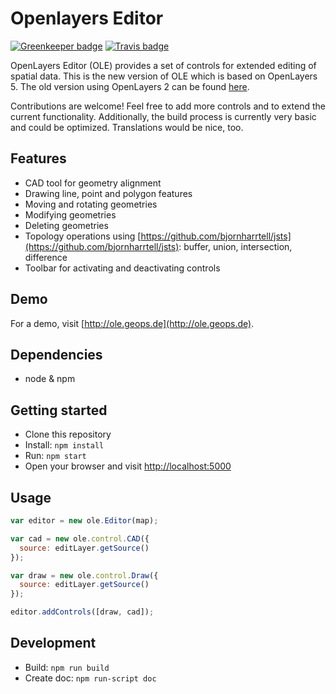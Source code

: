 # Openlayers Editor

[![Greenkeeper badge](https://badges.greenkeeper.io/geops/ole2.svg)](https://greenkeeper.io/)
[![Travis badge](https://api.travis-ci.org/geops/ole2.svg?branch=master)](https://travis-ci.org/geops/ole2)

OpenLayers Editor (OLE) provides a set of controls for extended editing of spatial data.
This is the new version of OLE which is based on OpenLayers 5.
The old version using OpenLayers 2 can be found [here](https://github.com/geops/ole).

Contributions are welcome! Feel free to add more controls and to extend the current functionality.
Additionally, the build process is currently very basic and could be optimized.
Translations would be nice, too.

## Features
- CAD tool for geometry alignment
- Drawing line, point and polygon features
- Moving and rotating geometries
- Modifying geometries
- Deleting geometries
- Topology operations using [https://github.com/bjornharrtell/jsts](https://github.com/bjornharrtell/jsts): buffer, union, intersection, difference
- Toolbar for activating and deactivating controls

## Demo
For a demo, visit [http://ole.geops.de](http://ole.geops.de).

## Dependencies
- node & npm

## Getting started
- Clone this repository
- Install: `npm install`
- Run: `npm start`
- Open your browser and visit [http://localhost:5000](http://localhost:5000)

## Usage
```js
var editor = new ole.Editor(map);

var cad = new ole.control.CAD({
  source: editLayer.getSource()
});

var draw = new ole.control.Draw({
  source: editLayer.getSource()
});

editor.addControls([draw, cad]);

```

## Development
- Build: `npm run build`
- Create doc: `npm run-script doc`
